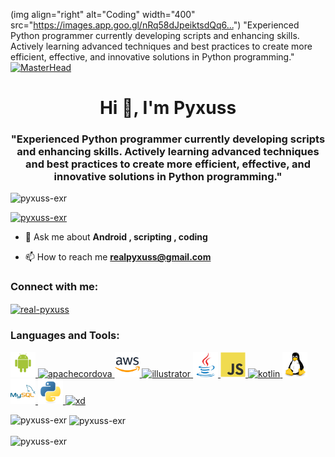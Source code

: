 
(img align="right" alt="Coding" width="400" src="https://images.app.goo.gl/nRq58dJpeiktsdQq6...​")
"Experienced Python programmer currently developing scripts and enhancing skills. Actively learning advanced techniques and best practices to create more efficient, effective, and innovative solutions in Python programming."
[![MasterHead](https://1.bp.blogspot.com/-7A4WynwLsM...​)](https://rishavchanda.io​)

<h1 align="center">Hi 👋, I'm Pyxuss</h1>
<h3 align="center">"Experienced Python programmer currently developing scripts and enhancing skills. Actively learning advanced techniques and best practices to create more efficient, effective, and innovative solutions in Python programming."</h3>

<p align="left"> <img src="https://komarev.com/ghpvc/?username=pyxuss-exr&label=Profile%20views&color=0e75b6&style=flat" alt="pyxuss-exr" /> </p>

<p align="left"> <a href="https://github.com/ryo-ma/github-profile-trophy"><img src="https://github-profile-trophy.vercel.app/?username=pyxuss-exr" alt="pyxuss-exr" /></a> </p>

- 💬 Ask me about **Android , scripting , coding**

- 📫 How to reach me **realpyxuss@gmail.com**

<h3 align="left">Connect with me:</h3>
<p align="left">
<a href="https://instagram.com/real-pyxuss" target="blank"><img align="center" src="https://raw.githubusercontent.com/rahuldkjain/github-profile-readme-generator/master/src/images/icons/Social/instagram.svg" alt="real-pyxuss" height="30" width="40" /></a>
</p>

<h3 align="left">Languages and Tools:</h3>
<p align="left"> <a href="https://developer.android.com" target="_blank" rel="noreferrer"> <img src="https://raw.githubusercontent.com/devicons/devicon/master/icons/android/android-original-wordmark.svg" alt="android" width="40" height="40"/> </a> <a href="https://cordova.apache.org/" target="_blank" rel="noreferrer"> <img src="https://www.vectorlogo.zone/logos/apache_cordova/apache_cordova-icon.svg" alt="apachecordova" width="40" height="40"/> </a> <a href="https://aws.amazon.com" target="_blank" rel="noreferrer"> <img src="https://raw.githubusercontent.com/devicons/devicon/master/icons/amazonwebservices/amazonwebservices-original-wordmark.svg" alt="aws" width="40" height="40"/> </a> <a href="https://www.adobe.com/in/products/illustrator.html" target="_blank" rel="noreferrer"> <img src="https://www.vectorlogo.zone/logos/adobe_illustrator/adobe_illustrator-icon.svg" alt="illustrator" width="40" height="40"/> </a> <a href="https://www.java.com" target="_blank" rel="noreferrer"> <img src="https://raw.githubusercontent.com/devicons/devicon/master/icons/java/java-original.svg" alt="java" width="40" height="40"/> </a> <a href="https://developer.mozilla.org/en-US/docs/Web/JavaScript" target="_blank" rel="noreferrer"> <img src="https://raw.githubusercontent.com/devicons/devicon/master/icons/javascript/javascript-original.svg" alt="javascript" width="40" height="40"/> </a> <a href="https://kotlinlang.org" target="_blank" rel="noreferrer"> <img src="https://www.vectorlogo.zone/logos/kotlinlang/kotlinlang-icon.svg" alt="kotlin" width="40" height="40"/> </a> <a href="https://www.linux.org/" target="_blank" rel="noreferrer"> <img src="https://raw.githubusercontent.com/devicons/devicon/master/icons/linux/linux-original.svg" alt="linux" width="40" height="40"/> </a> <a href="https://www.mysql.com/" target="_blank" rel="noreferrer"> <img src="https://raw.githubusercontent.com/devicons/devicon/master/icons/mysql/mysql-original-wordmark.svg" alt="mysql" width="40" height="40"/> </a> <a href="https://www.python.org" target="_blank" rel="noreferrer"> <img src="https://raw.githubusercontent.com/devicons/devicon/master/icons/python/python-original.svg" alt="python" width="40" height="40"/> </a> <a href="https://www.adobe.com/products/xd.html" target="_blank" rel="noreferrer"> <img src="https://cdn.worldvectorlogo.com/logos/adobe-xd.svg" alt="xd" width="40" height="40"/> </a> </p>

<p><img align="left" src="https://github-readme-stats.vercel.app/api/top-langs?username=pyxuss-exr&show_icons=true&locale=en&layout=compact" alt="pyxuss-exr" /></p>

<p>&nbsp;<img align="center" src="https://github-readme-stats.vercel.app/api?username=pyxuss-exr&show_icons=true&locale=en" alt="pyxuss-exr" /></p>

<p><img align="center" src="https://github-readme-streak-stats.herokuapp.com/?user=pyxuss-exr&" alt="pyxuss-exr" /></p>
